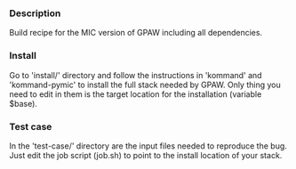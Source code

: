 ### Description

Build recipe for the MIC version of GPAW including all dependencies.


### Install

Go to 'install/' directory and follow the instructions in 'kommand' and
'kommand-pymic' to install the full stack needed by GPAW. Only thing you need
to edit in them is the target location for the installation (variable $base).


### Test case

In the 'test-case/' directory are the input files needed to reproduce the bug.
Just edit the job script (job.sh) to point to the install location of your
stack.

